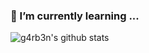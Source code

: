 ### 🌱 I’m currently learning ...

![g4rb3n's github stats](https://github-readme-stats.vercel.app/api?username=g4rb3n&show_icons=true&theme=radical)
